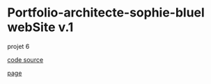 # Portfolio-architecte-sophie-bluel webSite v.1

projet 6

[code source](https://github.com/oio972/Portfolio-architecte-sophie-bluel.git)

[page](https://oio972.github.io/Portfolio-architecte-sophie-bluel/index.html)
